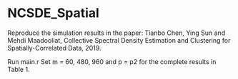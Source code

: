 # NCSDE_Spatial

Reproduce the simulation results in the paper: 
Tianbo Chen, Ying Sun and Mehdi Maadooliat, Collective Spectral Density Estimation and Clustering for Spatially-Correlated Data, 2019.

Run main.r
Set m = 60, 480, 960 and p = p2 for the complete results in Table 1.
